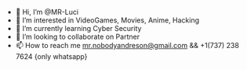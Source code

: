 - 👋 Hi, I’m @MR-Luci
- 👀 I’m interested in VideoGames, Movies, Anime, Hacking
- 🌱 I’m currently learning Cyber Security 
- 💞️ I’m looking to collaborate on Partner
- 📫 How to reach me mr.nobodyandreson@gmail.com && +1(737) 238 7624 {only whatsapp}

<!---
MR-Luci/MR-Luci is a ✨ special ✨ repository because its `README.md` (this file) appears on your GitHub profile.
You can click the Preview link to take a look at your changes.
--->
